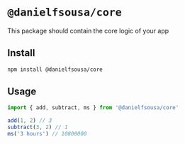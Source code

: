 # `@danielfsousa/core`

This package should contain the core logic of your app

## Install

```bash
npm install @danielfsousa/core
```

## Usage

```javascript
import { add, subtract, ms } from '@danielfsousa/core'

add(1, 2) // 3
subtract(3, 2) // 1
ms('3 hours') // 10800000
```
